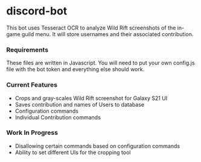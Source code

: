 # discord-bot
This bot uses Tesseract OCR to analyze Wild Rift screenshots of the in-game guild menu. It will store usernames and their associated contribution.

### Requirements
These files are written in Javascript. You will need to put your own config.js file with the bot token and everything else should work. 

### Current Features
- Crops and gray-scales Wild Rift screenshot for Galaxy S21 UI 
- Saves contribution and names of Users to database
- Configuration commands 
- Individual Contribution commands

### Work In Progress
- Disallowing certain commands based on configuration commands
- Ability to set different UIs for the cropping tool


